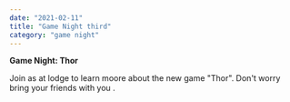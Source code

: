 ```yaml
---
date: "2021-02-11"
title: "Game Night third"
category: "game night"
---
```


**Game Night: Thor**


Join as at lodge to learn moore about the new game "Thor".
Don't worry bring your friends with you .
